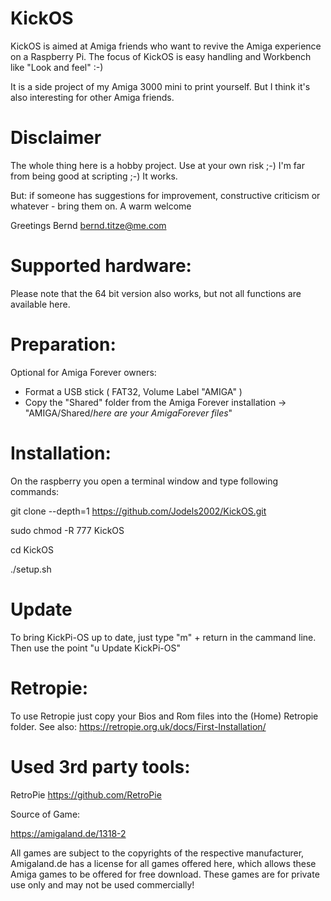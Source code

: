 # KickOS



KickOS is aimed at Amiga friends who want to revive the Amiga experience on a Raspberry Pi.
The focus of KickOS is easy handling and Workbench like "Look and feel" :-)



It is a side project of my Amiga 3000 mini to print yourself. But I think it's also interesting for other Amiga friends.

# Disclaimer

The whole thing here is a hobby project. Use at your own risk ;-)
I'm far from being good at scripting ;-) It works.

But: if someone has suggestions for improvement, constructive criticism or whatever - bring them on. 
A warm welcome

Greetings Bernd
bernd.titze@me.com

# Supported hardware:




Please note that the 64 bit version also works, but not all functions are available here.

# Preparation:



Optional for Amiga Forever owners:
- Format a USB stick ( FAT32, Volume Label "AMIGA" )
- Copy the "Shared" folder from the Amiga Forever installation
-> "AMIGA/Shared/*here are your AmigaForever files*"

# Installation:
On the raspberry you open a terminal window and type following commands:

git clone --depth=1 https://github.com/Jodels2002/KickOS.git

sudo chmod -R 777 KickOS

cd KickOS

./setup.sh

# Update

To bring KickPi-OS up to date, just type "m" + return in the cammand line. Then use the point "u Update KickPi-OS"

# Retropie:
To use Retropie just copy your Bios and Rom files into the (Home) Retropie folder. 
See also: https://retropie.org.uk/docs/First-Installation/


# Used 3rd party tools:




RetroPie
https://github.com/RetroPie




Source of Game:

https://amigaland.de/1318-2

All games are subject to the copyrights of the respective manufacturer, Amigaland.de has a license for all games offered here, which allows these Amiga games to be offered for free download. These games are for private use only and may not be used commercially! 
